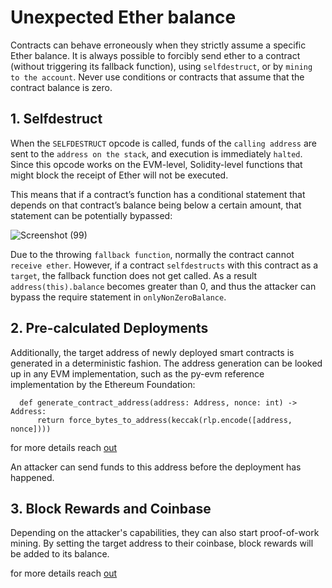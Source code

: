# Unexpected Ether balance

Contracts can behave erroneously when they strictly assume a specific Ether balance. It is always possible to forcibly send ether to a contract (without triggering its fallback function), using `selfdestruct`, or by `mining to the account`. Never use conditions or contracts that assume that the contract balance is zero. 


## 1. Selfdestruct

When the `SELFDESTRUCT` opcode is called, funds of the `calling address` are sent to the `address on the stack`, and execution is immediately `halted`. Since this opcode works on the EVM-level, Solidity-level functions that might block the receipt of Ether will not be executed.


This means that if a contract’s function has a conditional statement that depends on that contract’s balance being below a certain amount, that statement can be potentially bypassed:


![Screenshot (99)](https://user-images.githubusercontent.com/82324643/208237959-4e0ee897-000e-4d84-a593-da6daa73b17c.png)

Due to the throwing `fallback function`, normally the contract cannot `receive ether`. However, if a contract `selfdestructs` with this contract as a `target`, the fallback function does not get called. As a result `address(this).balance` becomes greater than 0, and thus the attacker can bypass the require statement in `onlyNonZeroBalance`.
## 2. Pre-calculated Deployments

Additionally, the target address of newly deployed smart contracts is generated in a deterministic fashion. The address generation can be looked up in any EVM implementation, such as the py-evm reference implementation by the Ethereum Foundation:

      def generate_contract_address(address: Address, nonce: int) -> Address:
          return force_bytes_to_address(keccak(rlp.encode([address, nonce])))
          
for more details reach [out](https://github.com/ethereum/py-evm/blob/e924f63992a35212616b4e20355d161bc4348925/eth/_utils/address.py#L17-L18)

An attacker can send funds to this address before the deployment has happened.

## 3. Block Rewards and Coinbase

Depending on the attacker's capabilities, they can also start proof-of-work mining. By setting the target address to their coinbase, block rewards will be added to its balance.

for more details reach [out](https://consensys.github.io/smart-contract-best-practices/attacks/force-feeding/#selfdestruct)
